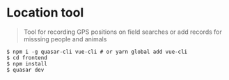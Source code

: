 # Location tool
> Tool for recording GPS positions on field searches or add records for misssing people and animals

```
$ npm i -g quasar-cli vue-cli # or yarn global add vue-cli 
$ cd frontend
$ npm install
$ quasar dev
```
